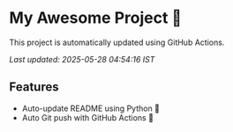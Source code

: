 # My Awesome Project 🚀

This project is automatically updated using GitHub Actions.

_Last updated: 2025-05-28 04:54:16 IST_

## Features
- Auto-update README using Python 🐍
- Auto Git push with GitHub Actions 🤖
